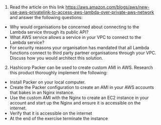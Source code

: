 1. Read the article on this link https://aws.amazon.com/blogs/aws/new-use-aws-privatelink-to-access-aws-lambda-over-private-aws-network and answer the following questions:

* Why would organisations be concerned about connecting to the Lambda service through its public API?
* What AWS service allows a service in your VPC to connect to the Lambda service?
* For security reasons your organisation has mandated that all Lambda functions connect to third party partner organisations through your VPC. Discuss how you would architect this solution.


2. Hashicorp Packer can be used to create custom AMI in AWS. Research this product thoroughly implement the following:

* Install Packer on your local computer.
* Create the Packer configuration to create an AMI in your AWS accounts that bakes in an Nginx instance.
* Use the custom AMI with the Nginx to create an EC2 instance in your account and start up the Nginx and ensure it is accessible on the internet.
* Verify that it is accessible on the internet
* At the end of the exercise terminate the instance

